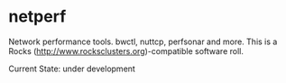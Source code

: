 netperf
=======

Network performance tools.  bwctl, nuttcp, perfsonar and more. This is a Rocks (http://www.rocksclusters.org)-compatible software roll. 

Current State: under development

